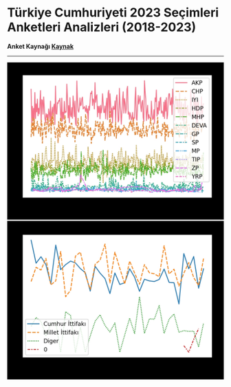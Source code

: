 # Türkiye Cumhuriyeti 2023 Seçimleri Anketleri Analizleri (2018-2023)
<b>Anket Kaynağı <a href="https://tr.wikipedia.org/wiki/2023_T%C3%BCrkiye_cumhurba%C5%9Fkanl%C4%B1%C4%9F%C4%B1_se%C3%A7imi_i%C3%A7in_yap%C4%B1lan_anketler">Kaynak</a></b>
<hr></hr>
<img src="https://raw.githubusercontent.com/alicangnll/secim23/main/secim_parti.jpg" />
<br>
<img src="https://raw.githubusercontent.com/alicangnll/secim23/main/secim_ittifak.jpg" />
